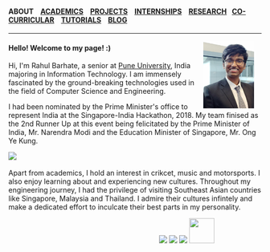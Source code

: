 #### ABOUT &ensp; [ACADEMICS](./academics.md) &ensp; [PROJECTS](./projects.md) &ensp; [INTERNSHIPS](./internships.md) &ensp; [RESEARCH](./research.md) &ensp;[CO-CURRICULAR](./extraCurricular.md) &ensp; [TUTORIALS](./tutorials.md) &ensp; [BLOG](./blogs.md)

-------  
<img height="20%" width="20%" hspace= "15" src="./images/Malaysia photo.jpg" align="right"/>

#### Hello! Welcome to my page! :)


Hi, I'm Rahul Barhate, a senior at [Pune University](http://www.unipune.ac.in/), India majoring in Information Technology. I am immensely fascinated by the ground-breaking technologies used in the field of Computer Science and Engineering.

I had been nominated by the Prime Minister's office to represent India at the Singapore-India Hackathon, 2018. My team finised as the 2nd Runner Up at this event being felicitated by the Prime Minister of India, Mr. Narendra Modi and the Education Minister of Singapore, Mr. Ong Ye Kung.


<img src="./images/IndiaSingapore.jpg" align = "centre">


Apart from academics, I hold an interest in crikcet, music and motorsports. I also enjoy learning about and experiencing new cultures. Throughout my engineering journey, I had the privilege of visiting Southeast Asian countries like Singapore, Malaysia and Thailand. I admire their cultures infintely and make a dedicated effort to inculcate their best parts in my personality.



 &emsp;&emsp;&emsp;&emsp; &emsp;&emsp;&emsp;&emsp; &emsp;&emsp;&emsp;&emsp; &emsp;&emsp;&emsp;&emsp; &emsp;&emsp;&emsp;&emsp;
[<img src="https://www.britishairways.com/cms/global/assets/images/site/icon/facebook_Button_50x50.png">](https://www.facebook.com/rahulbarhate97)
[<img src="http://www.jobfindah.com/assets/images/linkedin.png">](https://www.linkedin.com/in/rahul-barhate-14462a147/https://www.linkedin.com/in/rahul-barhate-14462a147/)
[<img src="https://static.getjar.com/icon-50x50/53/792453_thm.gif">](mailto:rahulbarhate97@gmail.com)
[<img height="50" width="50" src="https://cdn1.iconfinder.com/data/icons/logotypes/32/square-twitter-512.png">](https://twitter.com/barhate_rahul)
